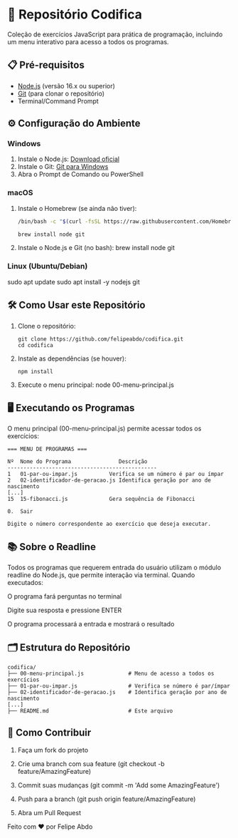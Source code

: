 # 🚀 Repositório Codifica

Coleção de exercícios JavaScript para prática de programação, incluindo um menu interativo para acesso a todos os programas.

## 📋 Pré-requisitos

- [Node.js](https://nodejs.org/) (versão 16.x ou superior)
- [Git](https://git-scm.com/) (para clonar o repositório)
- Terminal/Command Prompt

## ⚙️ Configuração do Ambiente

### Windows
1. Instale o Node.js: [Download oficial](https://nodejs.org/)
2. Instale o Git: [Git para Windows](https://gitforwindows.org/)
3. Abra o Prompt de Comando ou PowerShell

### macOS
1. Instale o Homebrew (se ainda não tiver):
   ```bash
   /bin/bash -c "$(curl -fsSL https://raw.githubusercontent.com/Homebrew/install/HEAD/install.sh)"

   brew install node git

2. Instale o Node.js e Git (no bash):
   brew install node git

### Linux (Ubuntu/Debian)

   sudo apt update
   sudo apt install -y nodejs git

## 🛠 Como Usar este Repositório

1. Clone o repositório:
   ```
   git clone https://github.com/felipeabdo/codifica.git
   cd codifica
    ```    
2. Instale as dependências (se houver):
   ```
   npm install
   ```
3. Execute o menu principal:
   node 00-menu-principal.js
   
## 🖥 Executando os Programas
O menu principal (00-menu-principal.js) permite acessar todos os exercícios:

```
=== MENU DE PROGRAMAS ===

Nº  Nome do Programa               Descrição
-----------------------------------------------
1   01-par-ou-impar.js          Verifica se um número é par ou ímpar
2   02-identificador-de-geracao.js Identifica geração por ano de nascimento
[...]
15  15-fibonacci.js             Gera sequência de Fibonacci

0.  Sair

Digite o número correspondente ao exercício que deseja executar.

```


## 📚 Sobre o Readline
Todos os programas que requerem entrada do usuário utilizam o módulo readline do Node.js, que permite interação via terminal. Quando executados:

O programa fará perguntas no terminal

Digite sua resposta e pressione ENTER

O programa processará a entrada e mostrará o resultado

## 🗂 Estrutura do Repositório

```
codifica/
├── 00-menu-principal.js              # Menu de acesso a todos os exercícios
├── 01-par-ou-impar.js                # Verifica se número é par/ímpar
├── 02-identificador-de-geracao.js    # Identifica geração por ano de nascimento
[...]
├── README.md                         # Este arquivo
```

## 🤝 Como Contribuir

1. Faça um fork do projeto

2. Crie uma branch com sua feature (git checkout -b feature/AmazingFeature)

3. Commit suas mudanças (git commit -m 'Add some AmazingFeature')

4. Push para a branch (git push origin feature/AmazingFeature)

5. Abra um Pull Request

Feito com ❤️ por Felipe Abdo